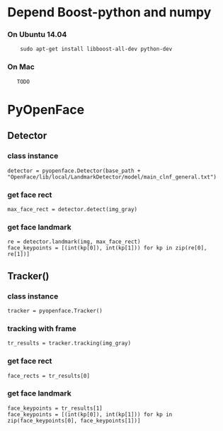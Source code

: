 # Depend Boost-python and numpy
### On Ubuntu 14.04
```
    sudo apt-get install libboost-all-dev python-dev
```
### On Mac
```
   TODO
```

# PyOpenFace
## Detector
### class instance
    detector = pyopenface.Detector(base_path + "OpenFace/lib/local/LandmarkDetector/model/main_clnf_general.txt")
### get face rect
    max_face_rect = detector.detect(img_gray)
### get face landmark
    re = detector.landmark(img, max_face_rect)
    face_keypoints = [(int(kp[0]), int(kp[1])) for kp in zip(re[0], re[1])]

## Tracker()
### class instance
    tracker = pyopenface.Tracker()
### tracking with frame
    tr_results = tracker.tracking(img_gray)
### get face rect
    face_rects = tr_results[0]
### get face landmark
    face_keypoints = tr_results[1]
    face_keypoints = [(int(kp[0]), int(kp[1])) for kp in zip(face_keypoints[0], face_keypoints[1])]

